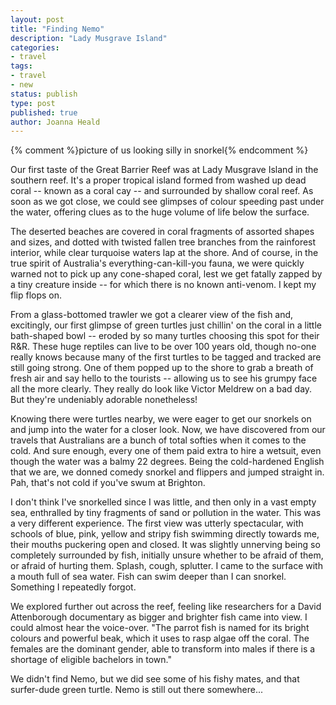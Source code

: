 ```yaml
---
layout: post
title: "Finding Nemo"
description: "Lady Musgrave Island"
categories:
- travel
tags:
- travel
- new
status: publish
type: post
published: true
author: Joanna Heald
---
```


{% comment %}picture of us looking silly in snorkel{% endcomment %}

Our first taste of the Great Barrier Reef was at Lady Musgrave Island in the southern reef. It's a proper tropical island formed from washed up dead coral -- known as a coral cay -- and surrounded by shallow coral reef. As soon as we got close, we could see glimpses of colour speeding past under the water, offering clues as to the huge volume of life below the surface. 

The deserted beaches are covered in coral fragments of assorted shapes and sizes, and dotted with twisted fallen tree branches from the rainforest interior, while clear turquoise waters lap at the shore. And of course, in the true spirit of Australia's everything-can-kill-you fauna, we were quickly warned not to pick up any cone-shaped coral, lest we get fatally zapped by a tiny creature inside -- for which there is no known anti-venom. I kept my flip flops on.

From a glass-bottomed trawler we got a clearer view of the fish and, excitingly, our first glimpse of green turtles just chillin' on the coral in a little bath-shaped bowl -- eroded by so many turtles choosing this spot for their R&R. These huge reptiles can live to be over 100 years old, though no-one really knows because many of the first turtles to be tagged and tracked are still going strong. One of them popped up to the shore to grab a breath of fresh air and say hello to the tourists -- allowing us to see his grumpy face all the more clearly. They really do look like Victor Meldrew on a bad day. But they're undeniably adorable nonetheless!

Knowing there were turtles nearby, we were eager to get our snorkels on and jump into the water for a closer look. Now, we have discovered from our travels that Australians are a bunch of total softies when it comes to the cold. And sure enough, every one of them paid extra to hire a wetsuit, even though the water was a balmy 22 degrees. Being the cold-hardened English that we are, we donned comedy snorkel and flippers and jumped straight in. Pah, that's not cold if you've swum at Brighton. 

I don't think I've snorkelled since I was little, and then only in a vast empty sea, enthralled by tiny fragments of sand or pollution in the water. This was a very different experience. The first view was utterly spectacular, with schools of blue, pink, yellow and stripy fish swimming directly towards me, their mouths puckering open and closed. It was slightly unnerving being so completely surrounded by fish, initially unsure whether to be afraid of them, or afraid of hurting them. Splash, cough, splutter. I came to the surface with a mouth full of sea water. Fish can swim deeper than I can snorkel. Something I repeatedly forgot.

We explored further out across the reef, feeling like researchers for a David Attenborough documentary as bigger and brighter fish came into view. I could almost hear the voice-over. "The parrot fish is named for its bright colours and powerful beak, which it uses to rasp algae off the coral. The females are the dominant gender, able to transform into males if there is a shortage of eligible bachelors in town."

We didn't find Nemo, but we did see some of his fishy mates, and that surfer-dude green turtle. Nemo is still out there somewhere...  










